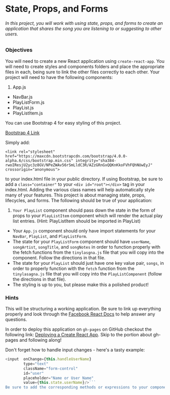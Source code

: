 # State, Props, and Forms
###### In this project, you will work with using state, props, and forms to create an application that shares the song you are listening to or suggesting to other users.

### Objectives  

You will need to create a new React application using ```create-react-app```.
You will need to create styles and components folders and place the appropriate files in each, being sure to link the other files correctly to each other.
Your project will need to have the following components:
1. App.js
* NavBar.js
* PlayListForm.js
* PlayList.js
* PlayListItem.js

You can use Bootstrap 4 for easy styling of this project.

[Bootstrap 4 Link](https://v4-alpha.getbootstrap.com/)

Simply add:

```<link rel="stylesheet" href="https://maxcdn.bootstrapcdn.com/bootstrap/4.0.0-alpha.6/css/bootstrap.min.css" integrity="sha384-rwoIResjU2yc3z8GV/NPeZWAv56rSmLldC3R/AZzGRnGxQQKnKkoFVhFQhNUwEyJ" crossorigin="anonymous">```

to your index.html file in your public directory.
If using Bootstrap, be sure to add a ```class="container"``` to your ```<div id="root"></div>``` tag in your index.html.
Adding the various class names will help automatically style many of your features.
This project is about managing state, props, lifecycles, and forms. The following should be true of your application:

1. ```Your PlayList``` component should pass down the state in the form of props to your ```PlayListItem``` component which will render the actual play list entries. (Hint: PlayListItem should be imported in PlayList)
* Your ```App.js``` component should only have import statements for your ```NavBar```, ```PlayList```, and ```PlayListForm```.
* The state for your ```PlayListForm``` component should have ```userName```, ```songArtist```, ```songTitle```, and ```songNotes``` in order to function properly with the fetch functions from the ```tinylasgna.js``` file that you will copy into the component. Follow the directions in that file.
* The state for your ```PlayList``` should just have one key value pair, ```songs```, in order to properly function with the ```fetch``` function from the ```tinylasagna.js``` file that you will copy into the ```PlayListComponent``` (follow the directions in that file).
* The styling is up to you, but please make this a polished product!

### Hints  

This will be structuring a working application. Be sure to link up everything properly and look through the [Facebook React Docs](https://facebook.github.io/react/) to help answer any questions.

In order to deploy this application on ```gh-pages``` on GitHub checkout the following link: [Deploying a Create React App](http://jakewiesler.com/surge-vs-github-pages-deploying-a-create-react-app-project/). Skip to the portion about gh-pages and following along!

Don't forget how to handle input changes - here's a tasty example:


```JavaScript
<input  onChange={this.handleUserName}
        type="text"
        className="form-control"
        id="user"
        placeholder="Name or User Name"
        value={this.state.userName}/>```
Be sure to add the corresponding methods or expressions to your component. Look back over the lesson material for help.
